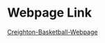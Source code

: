 # Webpage Link
[Creighton-Basketball-Webpage](http://diego-rojo.epizy.com/Creighton-Basketball-Webpage/index.php)
